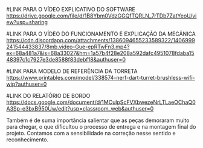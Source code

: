 #LINK PARA O VÍDEO EXPLICATIVO DO SOFTWARE
https://drive.google.com/file/d/1B8Ybm0VdzGGQfTQRLN_7rTDb7ZatYeoU/view?usp=sharing

#LINK PARA O VÍDEO DO FUNCIONAMENTO E EXPLICAÇÃO DA MECÂNICA
https://cdn.discordapp.com/attachments/1386094655233589322/1406999241544433837/8mb.video-Gue-epRTwFn3.mp4?ex=68a481a7&is=68a33027&hm=1a57b4f28e208a592dafc4951078fdaba1548397c1c7927e3de8588f83debf18&authuser=0

#LINK PARA MODELO DE REFERÊNCIA DA TORRETA
https://www.printables.com/model/338574-nerf-dart-turret-brushless-wifi-wip?authuser=0

#LINK DO RELATÓRIO DE BORDO
https://docs.google.com/document/d/1MCulpScFVXbwezeNrLTLaeOChaQ0A3Sp-e3bxB950Uw/edit?usp=classroom_web&authuser=0

Também é de suma importância salientar que as peças demoraram muito para chegar, o que dificultou o processo de entrega e na montagem final do projeto. Contamos com a sensibilidade na correção nesse sentido e reconhecimento.
